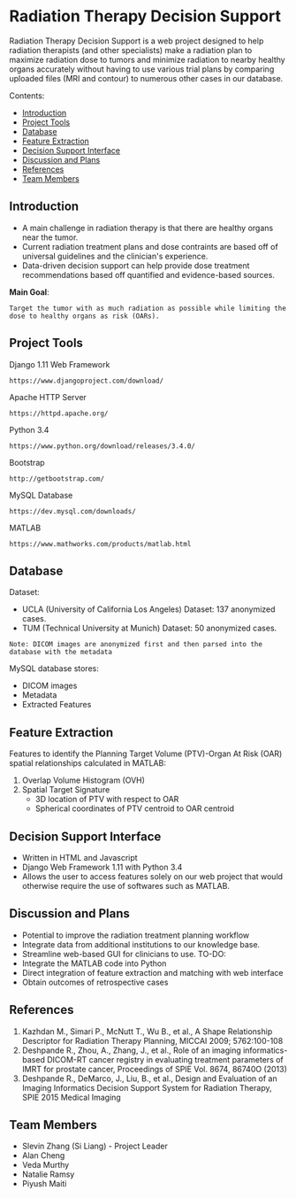 # Radiation Therapy Decision Support

Radiation Therapy Decision Support is a web project designed to help radiation therapists (and other specialists) make a radiation plan to maximize radiation dose to tumors and minimize radiation to nearby healthy organs accurately without having to use various trial plans by comparing uploaded files (MRI and contour) to numerous other cases in our database. 

Contents:
  * [Introduction](#introduction)
  * [Project Tools](#project-tools)
  * [Database](#database)
  * [Feature Extraction](#feature-extraction)
  * [Decision Support Interface](#decision-support-interface)
  * [Discussion and Plans](#discussion-and-plans)
  * [References](#references)
  * [Team Members](#team-members)

## Introduction

* A main challenge in radiation therapy is that there are healthy organs near the tumor.
* Current radiation treatment plans and dose contraints are based off of universal guidelines and the clinician's experience.
* Data-driven decision support can help provide dose treatment recommendations based off quantified and evidence-based sources.

**Main Goal**:
```
Target the tumor with as much radiation as possible while limiting the dose to healthy organs as risk (OARs).
```

## Project Tools

Django 1.11 Web Framework
```
https://www.djangoproject.com/download/
```

Apache HTTP Server
```
https://httpd.apache.org/
```

Python 3.4
```
https://www.python.org/download/releases/3.4.0/
```

Bootstrap
```
http://getbootstrap.com/
```

MySQL Database
```
https://dev.mysql.com/downloads/
```

MATLAB
```
https://www.mathworks.com/products/matlab.html
```

## Database

Dataset:
* UCLA (University of California Los Angeles) Dataset: 137 anonymized cases.
* TUM (Technical University at Munich) Dataset: 50 anonymized cases.
```
Note: DICOM images are anonymized first and then parsed into the database with the metadata
```
MySQL database stores:
* DICOM images
* Metadata
* Extracted Features

## Feature Extraction

Features to identify the Planning Target Volume (PTV)-Organ At Risk (OAR) spatial relationships calculated in MATLAB:
1. Overlap Volume Histogram (OVH)
2. Spatial Target Signature
   * 3D location of PTV with respect to OAR
   * Spherical coordinates of PTV centroid to OAR centroid

## Decision Support Interface

* Written in HTML and Javascript
* Django Web Framework 1.11 with Python 3.4
* Allows the user to access features solely on our web project that would otherwise require the use of softwares such as MATLAB.

## Discussion and Plans

* Potential to improve the radiation treatment planning workflow
* Integrate data from additional institutions to our knowledge base.
* Streamline web-based GUI for clinicians to use.
TO-DO:
* Integrate the MATLAB code into Python
* Direct integration of feature extraction and matching with web interface
* Obtain outcomes of retrospective cases

## References

1. Kazhdan M., Simari P., McNutt T., Wu B., et al., A Shape Relationship Descriptor for Radiation Therapy Planning, MICCAI 2009; 5762:100-108
2. Deshpande R., Zhou, A., Zhang, J., et al., Role of an imaging informatics-based DICOM-RT cancer registry in evaluating treatment parameters of IMRT for prostate cancer, Proceedings of SPIE Vol. 8674, 86740O (2013)
3. Deshpande R., DeMarco, J., Liu, B., et al., Design and Evaluation of an Imaging Informatics Decision Support System for Radiation Therapy, SPIE 2015 Medical Imaging

## Team Members

* Slevin Zhang (Si Liang) - Project Leader
* Alan Cheng
* Veda Murthy
* Natalie Ramsy
* Piyush Maiti
